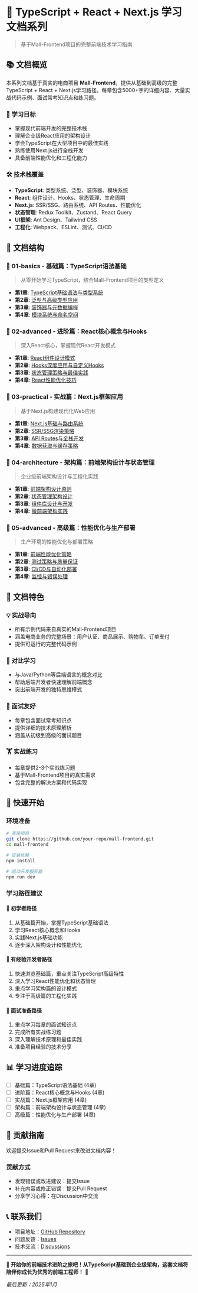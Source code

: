 # 🚀 TypeScript + React + Next.js 学习文档系列

> 基于Mall-Frontend项目的完整前端技术学习指南

## 📚 文档概览

本系列文档基于真实的电商项目 **Mall-Frontend**，提供从基础到高级的完整TypeScript + React + Next.js学习路径。每章包含5000+字的详细内容、大量实战代码示例、面试常考知识点和练习题。

### 🎯 学习目标

- 掌握现代前端开发的完整技术栈
- 理解企业级React应用的架构设计
- 学会TypeScript在大型项目中的最佳实践
- 熟练使用Next.js进行全栈开发
- 具备前端性能优化和工程化能力

### 🛠️ 技术栈覆盖

- **TypeScript**: 类型系统、泛型、装饰器、模块系统
- **React**: 组件设计、Hooks、状态管理、生命周期
- **Next.js**: SSR/SSG、路由系统、API Routes、性能优化
- **状态管理**: Redux Toolkit、Zustand、React Query
- **UI框架**: Ant Design、Tailwind CSS
- **工程化**: Webpack、ESLint、测试、CI/CD

## 📖 文档结构

### 📘 01-basics - 基础篇：TypeScript语法基础
> 从零开始学习TypeScript，结合Mall-Frontend项目的类型定义

- **第1章**: [TypeScript基础语法与类型系统](./01-basics/01-typescript-fundamentals.md)
- **第2章**: [泛型与高级类型应用](./01-basics/02-generics-advanced-types.md)
- **第3章**: [装饰器与元数据编程](./01-basics/03-decorators-metadata.md)
- **第4章**: [模块系统与命名空间](./01-basics/04-modules-namespaces.md)

### 📗 02-advanced - 进阶篇：React核心概念与Hooks
> 深入React核心，掌握现代React开发模式

- **第1章**: [React组件设计模式](./02-advanced/01-component-patterns.md)
- **第2章**: [Hooks深度应用与自定义Hooks](./02-advanced/02-hooks-deep-dive.md)
- **第3章**: [状态管理策略与最佳实践](./02-advanced/03-state-management.md)
- **第4章**: [React性能优化技巧](./02-advanced/04-performance-optimization.md)

### 📙 03-practical - 实战篇：Next.js框架应用
> 基于Next.js构建现代化Web应用

- **第1章**: [Next.js基础与路由系统](./03-practical/01-nextjs-fundamentals.md)
- **第2章**: [SSR/SSG渲染策略](./03-practical/02-rendering-strategies.md)
- **第3章**: [API Routes与全栈开发](./03-practical/03-api-routes-fullstack.md)
- **第4章**: [数据获取与缓存策略](./03-practical/04-data-fetching-caching.md)

### 📕 04-architecture - 架构篇：前端架构设计与状态管理
> 企业级前端架构设计与工程化实践

- **第1章**: [前端架构设计原则](./04-architecture/01-frontend-architecture.md)
- **第2章**: [状态管理架构设计](./04-architecture/02-state-architecture.md)
- **第3章**: [组件库设计与开发](./04-architecture/03-component-library.md)
- **第4章**: [微前端架构实践](./04-architecture/04-micro-frontend.md)

### 📓 05-advanced - 高级篇：性能优化与生产部署
> 生产环境的性能优化与部署策略

- **第1章**: [前端性能优化策略](./05-advanced/01-performance-optimization.md)
- **第2章**: [测试策略与质量保证](./05-advanced/02-testing-strategies.md)
- **第3章**: [CI/CD与自动化部署](./05-advanced/03-cicd-deployment.md)
- **第4章**: [监控与错误处理](./05-advanced/04-monitoring-error-handling.md)

## 🎨 文档特色

### 💡 实战导向
- 所有示例代码来自真实的Mall-Frontend项目
- 涵盖电商业务的完整场景：用户认证、商品展示、购物车、订单支付
- 提供可运行的完整代码示例

### 🔄 对比学习
- 与Java/Python等后端语言的概念对比
- 帮助后端开发者快速理解前端概念
- 突出前端开发的独特思维模式

### 📝 面试友好
- 每章包含面试常考知识点
- 提供详细的技术原理解析
- 涵盖从初级到高级的面试题目

### 🏋️ 实战练习
- 每章提供2-3个实战练习题
- 基于Mall-Frontend项目的真实需求
- 包含完整的解决方案和代码实现

## 🚀 快速开始

### 环境准备
```bash
# 克隆项目
git clone https://github.com/your-repo/mall-frontend.git
cd mall-frontend

# 安装依赖
npm install

# 启动开发服务器
npm run dev
```

### 学习路径建议

#### 🔰 初学者路径
1. 从基础篇开始，掌握TypeScript基础语法
2. 学习React核心概念和Hooks
3. 实践Next.js基础功能
4. 逐步深入架构设计和性能优化

#### 🚀 有经验开发者路径
1. 快速浏览基础篇，重点关注TypeScript高级特性
2. 深入学习React性能优化和状态管理
3. 重点学习架构篇的设计模式
4. 专注于高级篇的工程化实践

#### 🎯 面试准备路径
1. 重点学习每章的面试知识点
2. 完成所有实战练习题
3. 深入理解技术原理和最佳实践
4. 准备项目经验的技术分享

## 📊 学习进度追踪

- [ ] 基础篇：TypeScript语法基础 (4章)
- [ ] 进阶篇：React核心概念与Hooks (4章)
- [ ] 实战篇：Next.js框架应用 (4章)
- [ ] 架构篇：前端架构设计与状态管理 (4章)
- [ ] 高级篇：性能优化与生产部署 (4章)

## 🤝 贡献指南

欢迎提交Issue和Pull Request来改进文档内容！

### 贡献方式
- 发现错误或改进建议：提交Issue
- 补充内容或修正错误：提交Pull Request
- 分享学习心得：在Discussion中交流

## 📞 联系我们

- 项目地址：[GitHub Repository](https://github.com/your-repo/mall-frontend)
- 问题反馈：[Issues](https://github.com/your-repo/mall-frontend/issues)
- 技术交流：[Discussions](https://github.com/your-repo/mall-frontend/discussions)

---

**🎉 开始你的前端技术进阶之旅吧！从TypeScript基础到企业级架构，这套文档将陪伴你成长为优秀的前端工程师！** 🚀

*最后更新：2025年1月*
